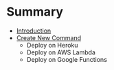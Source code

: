 # Summary

* [Introduction](README.md)
* [Create New Command](chapter1.md)
   * Deploy on Heroku
   * Deploy on AWS Lambda
   * Deploy on Google Functions

